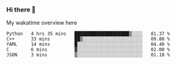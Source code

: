 ### Hi there 👋

<!--
**Jassy930/Jassy930** is a ✨ _special_ ✨ repository because its `README.md` (this file) appears on your GitHub profile.

Here are some ideas to get you started:

- 🔭 I’m currently working on ...
- 🌱 I’m currently learning ...
- 👯 I’m looking to collaborate on ...
- 🤔 I’m looking for help with ...
- 💬 Ask me about ...
- 📫 How to reach me: ...
- 😄 Pronouns: ...
- ⚡ Fun fact: ...
-->

My wakatime overview here
<!--START_SECTION:waka-->
```text
Python   4 hrs 35 mins   ████████████████████▒░░░░   81.37 % 
C++      33 mins         ██▒░░░░░░░░░░░░░░░░░░░░░░   09.80 % 
YAML     14 mins         █░░░░░░░░░░░░░░░░░░░░░░░░   04.40 % 
C        6 mins          ▓░░░░░░░░░░░░░░░░░░░░░░░░   02.00 % 
JSON     3 mins          ▒░░░░░░░░░░░░░░░░░░░░░░░░   01.10 % 
```
<!--END_SECTION:waka-->
